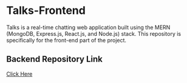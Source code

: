 # Talks-Frontend
Talks is a real-time chatting web application built using the MERN (MongoDB, Express.js, React.js, and Node.js) stack. This repository is specifically for the front-end part of the project.

## Backend Repository Link
[Click Here](https://github.com/GS-GauravSingh/Talks-Backend)
